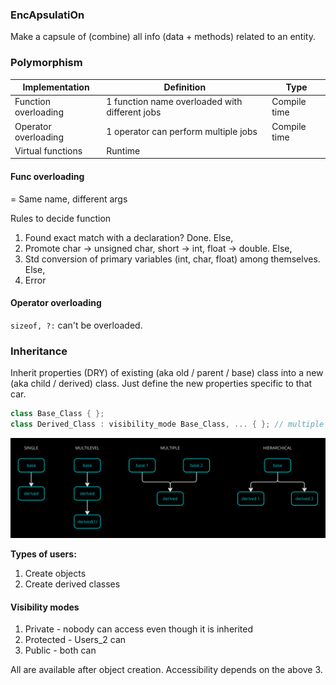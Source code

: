 ### EncApsulatiOn
Make a capsule of (combine) all info (data + methods) related to an entity.

### Polymorphism
| Implementation | Definition | Type
| --------- | -------- | --------- |
Function overloading | 1 function name overloaded with different jobs | Compile time
Operator overloading | 1 operator can perform multiple jobs | Compile time
Virtual functions | Runtime


#### Func overloading
= Same name, different args

Rules to decide function
 1. Found exact match with a declaration? Done. Else,
 2. Promote char -> unsigned char, short -> int, float -> double. Else,
 3. Std conversion of primary variables (int, char, float) among themselves. Else,
 4. Error

#### Operator overloading

`sizeof, ?:` can't be overloaded.


### Inheritance
Inherit properties (DRY) of existing (aka old / parent / base) class into a new (aka child / derived) class. Just define the new properties specific to that car.

```cpp
class Base_Class { };
class Derived_Class : visibility_mode Base_Class, ... { }; // multiple inheritance
```
![inheritance](Pictures/inheritance.png)

**Types of users:**

1. Create objects
2. Create derived classes

#### Visibility modes
1. Private - nobody can access even though it is inherited
2. Protected - Users_2 can
3. Public - both can

All are available after object creation. Accessibility depends on the above 3.